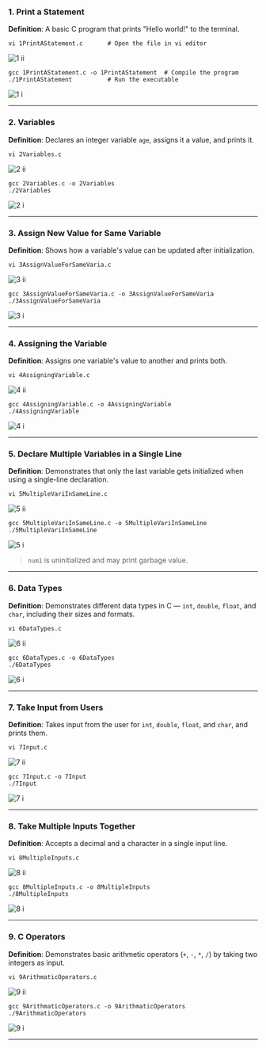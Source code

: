 ### **1. Print a Statement**

**Definition**: A basic C program that prints "Hello world!" to the terminal.

```
vi 1PrintAStatement.c       # Open the file in vi editor
```
![1 ii](https://github.com/user-attachments/assets/3b57afad-20f0-40ae-9f15-be92a04f1311)


```
gcc 1PrintAStatement.c -o 1PrintAStatement  # Compile the program
./1PrintAStatement          # Run the executable
```
![1 i](https://github.com/user-attachments/assets/6efc7e3b-a77e-4a22-b803-2851bf96fd43)

---

### **2. Variables**

**Definition**: Declares an integer variable `age`, assigns it a value, and prints it.

```
vi 2Variables.c
```
![2 ii](https://github.com/user-attachments/assets/3884a75a-71d8-4ff6-bb9c-b508370a15ec)


```
gcc 2Variables.c -o 2Variables
./2Variables
```
![2 i](https://github.com/user-attachments/assets/7eb177e6-6820-42e7-9828-71754302b51e)

---

### **3. Assign New Value for Same Variable**

**Definition**: Shows how a variable's value can be updated after initialization.

```
vi 3AssignValueForSameVaria.c
```
![3 ii](https://github.com/user-attachments/assets/8f6de4c0-dd49-4db2-abbc-cb1efb533282)


```
gcc 3AssignValueForSameVaria.c -o 3AssignValueForSameVaria
./3AssignValueForSameVaria
```
![3 i](https://github.com/user-attachments/assets/2702c1ad-0d58-4755-96a7-f0d3a9289a49)

---

### **4. Assigning the Variable**

**Definition**: Assigns one variable's value to another and prints both.

```
vi 4AssigningVariable.c
```
![4 ii](https://github.com/user-attachments/assets/4f69f8a0-39c8-47ab-8443-780cd120c4f8)


```
gcc 4AssigningVariable.c -o 4AssigningVariable
./4AssigningVariable
```
![4 i](https://github.com/user-attachments/assets/3f3915ad-91c7-4131-9d7e-39689392e387)

---

### **5. Declare Multiple Variables in a Single Line**

**Definition**: Demonstrates that only the last variable gets initialized when using a single-line declaration.

```
vi 5MultipleVariInSameLine.c
```
![5 ii](https://github.com/user-attachments/assets/e00d63f8-b79f-4418-a67d-f2029f6f3b3f)


```
gcc 5MultipleVariInSameLine.c -o 5MultipleVariInSameLine
./5MultipleVariInSameLine
```
![5 i](https://github.com/user-attachments/assets/f1db1d2c-cc3e-41ea-be9c-57df2f4ea811)

> `num1` is uninitialized and may print garbage value.

---

### **6. Data Types**

**Definition**: Demonstrates different data types in C — `int`, `double`, `float`, and `char`, including their sizes and formats.

```
vi 6DataTypes.c
```
![6 ii](https://github.com/user-attachments/assets/50b527d2-aa8d-4166-80bb-7361be9dba0c)


```
gcc 6DataTypes.c -o 6DataTypes
./6DataTypes
```
![6 i](https://github.com/user-attachments/assets/3b4d45c2-bfec-4850-a606-cbb5a89aa5a5)

---

### **7. Take Input from Users**

**Definition**: Takes input from the user for `int`, `double`, `float`, and `char`, and prints them.

```
vi 7Input.c
```
![7 ii](https://github.com/user-attachments/assets/7d5d607c-02b4-4d1a-ae69-e0b459587a19)


```
gcc 7Input.c -o 7Input
./7Input
```
![7 i](https://github.com/user-attachments/assets/21070406-8bf0-4442-9f5d-525d3d02bc45)

---

### **8. Take Multiple Inputs Together**

**Definition**: Accepts a decimal and a character in a single input line.

```
vi 8MultipleInputs.c
```
![8 ii](https://github.com/user-attachments/assets/e81c3fc5-adc0-42c3-b295-3dd7622568cb)


```
gcc 8MultipleInputs.c -o 8MultipleInputs
./8MultipleInputs
```
![8 i](https://github.com/user-attachments/assets/8103ab41-d0d3-4719-8761-1449e1947a9d)

---

### **9. C Operators**

**Definition**: Demonstrates basic arithmetic operators (`+`, `-`, `*`, `/`) by taking two integers as input.

```
vi 9ArithmaticOperators.c
```
![9 ii](https://github.com/user-attachments/assets/d4f8618d-7f38-4bac-bb1c-3d6f3a946ba6)


```
gcc 9ArithmaticOperators.c -o 9ArithmaticOperators
./9ArithmaticOperators
```
![9 i](https://github.com/user-attachments/assets/402f508d-f378-40dd-bdee-e80f620b4eb0)

---

